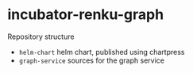 # incubator-renku-graph

Repository structure

- `helm-chart` helm chart, published using chartpress
- `graph-service` sources for the graph service
